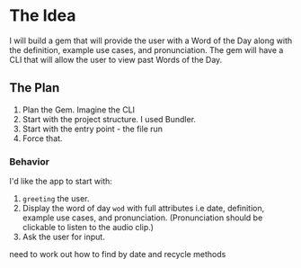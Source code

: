 # The Idea

I will build a gem that will provide the user with a Word of the Day along with the definition, example use cases, and pronunciation. The gem will have a CLI that will allow the user to view past Words of the Day.

## The Plan
1. Plan the Gem. Imagine the CLI
2. Start with the project structure. I used Bundler.
3. Start with the entry point - the file run
4. Force that.

### Behavior
I'd like the app to start with: 
1. `greeting` the user.
2. Display the word of day `wod` with full attributes i.e date, definition, example use cases, and pronunciation. (Pronunciation should be clickable to listen to the audio clip.)
3. Ask the user for input.

need to work out how to find by date and recycle methods 
